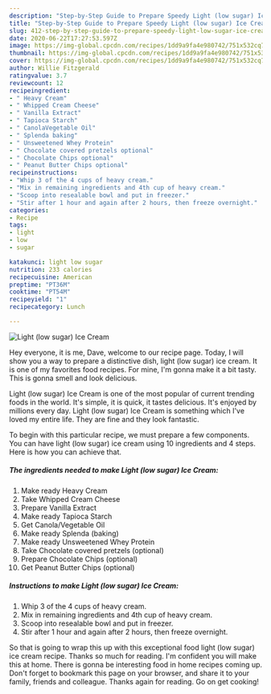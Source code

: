 ```yaml
---
description: "Step-by-Step Guide to Prepare Speedy Light (low sugar) Ice Cream"
title: "Step-by-Step Guide to Prepare Speedy Light (low sugar) Ice Cream"
slug: 412-step-by-step-guide-to-prepare-speedy-light-low-sugar-ice-cream
date: 2020-06-22T17:27:53.597Z
image: https://img-global.cpcdn.com/recipes/1dd9a9fa4e980742/751x532cq70/light-low-sugar-ice-cream-recipe-main-photo.jpg
thumbnail: https://img-global.cpcdn.com/recipes/1dd9a9fa4e980742/751x532cq70/light-low-sugar-ice-cream-recipe-main-photo.jpg
cover: https://img-global.cpcdn.com/recipes/1dd9a9fa4e980742/751x532cq70/light-low-sugar-ice-cream-recipe-main-photo.jpg
author: Willie Fitzgerald
ratingvalue: 3.7
reviewcount: 12
recipeingredient:
- " Heavy Cream"
- " Whipped Cream Cheese"
- " Vanilla Extract"
- " Tapioca Starch"
- " CanolaVegetable Oil"
- " Splenda baking"
- " Unsweetened Whey Protein"
- " Chocolate covered pretzels optional"
- " Chocolate Chips optional"
- " Peanut Butter Chips optional"
recipeinstructions:
- "Whip 3 of the 4 cups of heavy cream."
- "Mix in remaining ingredients and 4th cup of heavy cream."
- "Scoop into resealable bowl and put in freezer."
- "Stir after 1 hour and again after 2 hours, then freeze overnight."
categories:
- Recipe
tags:
- light
- low
- sugar

katakunci: light low sugar 
nutrition: 233 calories
recipecuisine: American
preptime: "PT36M"
cooktime: "PT54M"
recipeyield: "1"
recipecategory: Lunch

---
```



![Light (low sugar) Ice Cream](https://img-global.cpcdn.com/recipes/1dd9a9fa4e980742/751x532cq70/light-low-sugar-ice-cream-recipe-main-photo.jpg)

Hey everyone, it is me, Dave, welcome to our recipe page. Today, I will show you a way to prepare a distinctive dish, light (low sugar) ice cream. It is one of my favorites food recipes. For mine, I'm gonna make it a bit tasty. This is gonna smell and look delicious.

Light (low sugar) Ice Cream is one of the most popular of current trending foods in the world. It's simple, it is quick, it tastes delicious. It's enjoyed by millions every day. Light (low sugar) Ice Cream is something which I've loved my entire life. They are fine and they look fantastic.




To begin with this particular recipe, we must prepare a few components. You can have light (low sugar) ice cream using 10 ingredients and 4 steps. Here is how you can achieve that.

<!--inarticleads1-->

##### The ingredients needed to make Light (low sugar) Ice Cream:

1. Make ready  Heavy Cream
1. Take  Whipped Cream Cheese
1. Prepare  Vanilla Extract
1. Make ready  Tapioca Starch
1. Get  Canola/Vegetable Oil
1. Make ready  Splenda (baking)
1. Make ready  Unsweetened Whey Protein
1. Take  Chocolate covered pretzels (optional)
1. Prepare  Chocolate Chips (optional)
1. Get  Peanut Butter Chips (optional)




<!--inarticleads2-->

##### Instructions to make Light (low sugar) Ice Cream:

1. Whip 3 of the 4 cups of heavy cream.
1. Mix in remaining ingredients and 4th cup of heavy cream.
1. Scoop into resealable bowl and put in freezer.
1. Stir after 1 hour and again after 2 hours, then freeze overnight.




So that is going to wrap this up with this exceptional food light (low sugar) ice cream recipe. Thanks so much for reading. I'm confident you will make this at home. There is gonna be interesting food in home recipes coming up. Don't forget to bookmark this page on your browser, and share it to your family, friends and colleague. Thanks again for reading. Go on get cooking!
